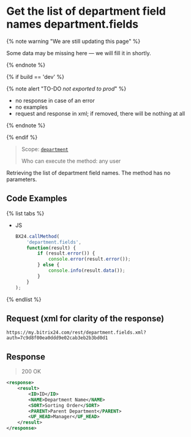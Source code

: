 # Get the list of department field names department.fields

{% note warning "We are still updating this page" %}

Some data may be missing here — we will fill it in shortly.

{% endnote %}

{% if build == 'dev' %}

{% note alert "TO-DO _not exported to prod_" %}

- no response in case of an error
- no examples
- request and response in xml; if removed, there will be nothing at all
  
{% endnote %}

{% endif %}

> Scope: [`department`](../scopes/permissions.md)
>
> Who can execute the method: any user

Retrieving the list of department field names. The method has no parameters.

## Code Examples

{% list tabs %}

- JS

    ```js
    BX24.callMethod(
        'department.fields',
        function(result) {
            if (result.error()) {
                console.error(result.error());
            } else {
                console.info(result.data());
            }
        }
    );
    ```

{% endlist %}

## Request (xml for clarity of the response)

```
https://my.bitrix24.com/rest/department.fields.xml?auth=7c9d8f00ea0ddd9e02cab3eb2b3bd0d1
```

## Response

> 200 OK

```xml
<response>
    <result>
        <ID>ID</ID>
        <NAME>Department Name</NAME>
        <SORT>Sorting Order</SORT>
        <PARENT>Parent Department</PARENT>
        <UF_HEAD>Manager</UF_HEAD>
    </result>
</response>
```